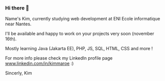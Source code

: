 ### Hi there 👋

Name's Kim, currently studying web development at ENI Ecole informatique near Nantes.

I'll be available and happy to work on your projects very soon (november 16th).

Mostly learning Java (Jakarta EE), PHP, JS, SQL, HTML, CSS and more !

For more info please check my LinkedIn profile page www.linkedin.com/in/kimmaroe :)

Sincerly,
Kim 

